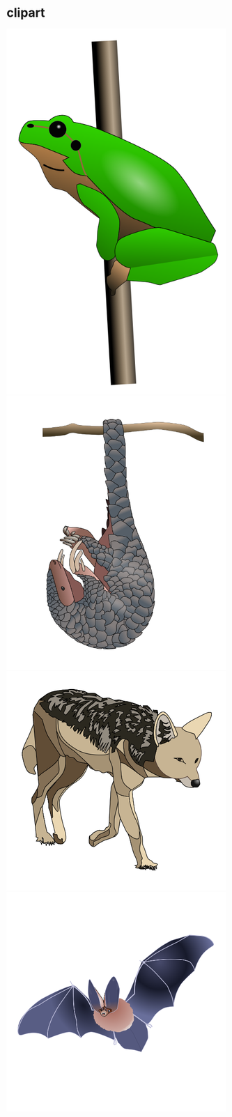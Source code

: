 # clipart


![](animals/frog.svg)
![](animals/pangolin.svg)
![](animals/jackal.svg)
![](animals/bat.svg)

